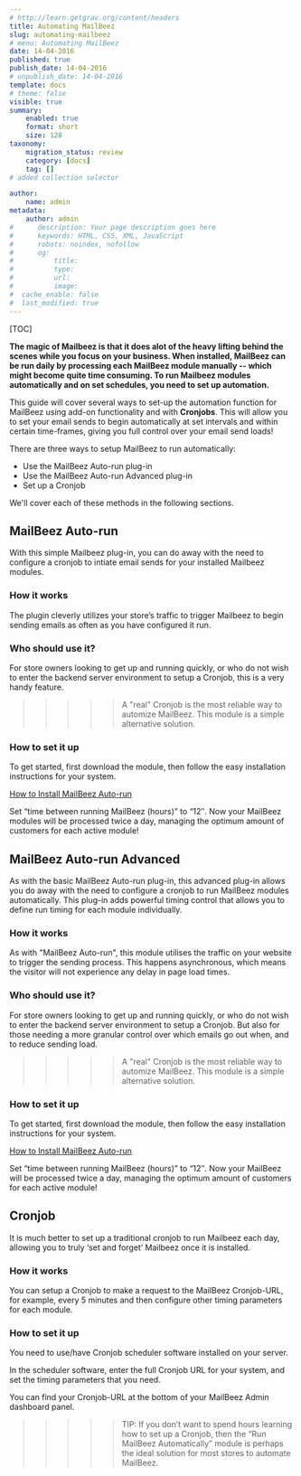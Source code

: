 ```yaml
---
# http://learn.getgrav.org/content/headers
title: Automating MailBeez
slug: automating-mailbeez
# menu: Automating MailBeez
date: 14-04-2016
published: true
publish_date: 14-04-2016
# unpublish_date: 14-04-2016
template: docs
# theme: false
visible: true
summary:
    enabled: true
    format: short
    size: 128
taxonomy:
    migration_status: review
    category: [docs]
    tag: []
# added collection selector

author:
    name: admin
metadata:
    author: admin
#      description: Your page description goes here
#      keywords: HTML, CSS, XML, JavaScript
#      robots: noindex, nofollow
#      og:
#          title:
#          type: 
#          url: 
#          image: 
#  cache_enable: false
#  last_modified: true
---
```


[TOC]

**The magic of Mailbeez is that it does alot of the heavy lifting behind the scenes while you focus on your business. When installed, MailBeez can be run daily by processing each MailBeez module manually -- which might become quite time consuming. To run Mailbeez modules automatically and on set schedules, you need to set up automation.**

This guide will cover several ways to set-up the automation function for MailBeez using add-on functionality and with **Cronjobs**. This will allow you to set your email sends to begin automatically at set intervals and within certain time-frames, giving you full control over your email send loads!

There are three ways to setup MailBeez to run automatically:

* Use the MailBeez Auto-run plug-in
* Use the MailBeez Auto-run Advanced plug-in
* Set up a Cronjob

We'll cover each of these methods in the following sections.

## MailBeez Auto-run

With this simple Mailbeez plug-in, you can do away with the need to configure a cronjob to intiate email sends for your installed Mailbeez modules. 

### How it works
The plugin cleverly utilizes your store’s traffic to trigger Mailbeez to begin sending emails as often as you have configured it run. 

### Who should use it?
For store owners looking to get up and running quickly, or who do not wish to enter the backend server environment to setup a Cronjob, this is a very handy feature.

>>>>> A "real" Cronjob is the most reliable way to automize MailBeez. This module is a simple alternative solution.


### How to set it up

To get started, first download the module, then follow the easy installation instructions for your system.

[How to Install MailBeez Auto-run](/documentation/configbeez/config_cron_simple)

Set “time between running MailBeez (hours)” to “12″. Now your MailBeez modules will be processed twice a day, managing the optimum amount of customers for each active module!

 


## MailBeez Auto-run Advanced
As with the basic MailBeez Auto-run plug-in, this advanced plug-in allows you do away with the need to configure a cronjob to run MailBeez modules automatically. This plug-in adds powerful timing control that allows you to define run timing for each module individually. 

### How it works
As with "MailBeez Auto-run", this module utilises the traffic on your website to trigger the sending process. This happens asynchronous, which means the visitor will not experience any delay in page load times.

### Who should use it?
For store owners looking to get up and running quickly, or who do not wish to enter the backend server environment to setup a Cronjob. But also for those needing a more granular control over which emails go out when, and to reduce sending load.

>>>>> A "real" Cronjob is the most reliable way to automize MailBeez. This module is a simple alternative solution.

### How to set it up

To get started, first download the module, then follow the easy installation instructions for your system.

[How to Install MailBeez Auto-run](/documentation/configbeez/config_cron_simple)

Set “time between running MailBeez (hours)” to “12″. Now your MailBeez will be processed twice a day, managing the optimum amount of customers for each active module!




## Cronjob
It is much better to set up a traditional cronjob to run Mailbeez each day, allowing you to truly ‘set and forget’ Mailbeez once it is installed. 

### How it works
You can setup a Cronjob to make a request to the MailBeez Cronjob-URL, for example, every 5 minutes and then configure other timing parameters for each module.

### How to set it up

You need to use/have Cronjob scheduler software installed on your server.

In the scheduler software, enter the full Cronjob URL for your system, and set the timing parameters that you need.

You can find your Cronjob-URL at the bottom of your MailBeez Admin dashboard panel.

>>>>> TIP: If you don’t want to spend hours learning how to set up a Cronjob, then the “Run MailBeez Automatically” module is perhaps the ideal solution for most stores to automate MailBeez.



 
